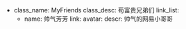 -   class_name: MyFriends
    class_desc: 苟富贵兄弟们
    link_list:
    -   name: 帅气芳芳
        link:
        avatar:
        descr: 帅气的网易小哥哥
